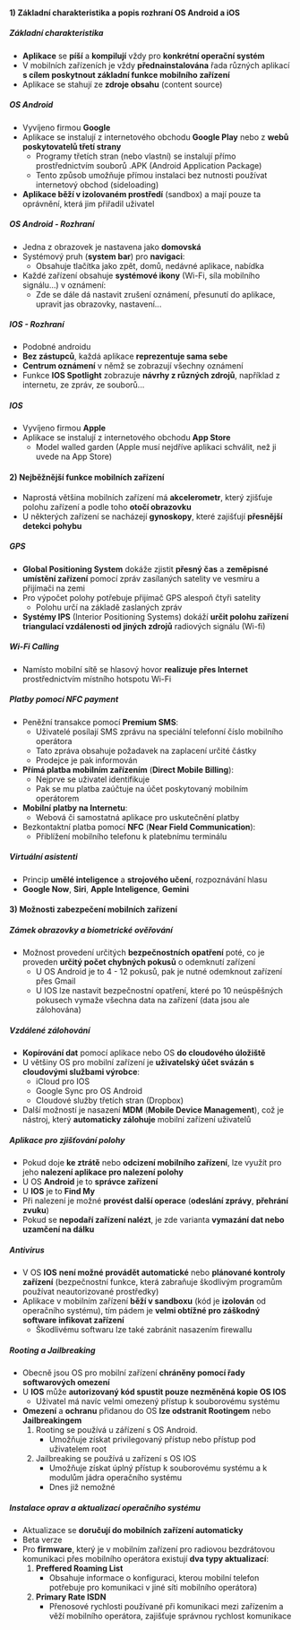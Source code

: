 #### 1) Základní charakteristika a popis rozhraní OS Android a iOS
##### Základní charakteristika 
- **Aplikace** se **píší** a **kompilují** vždy pro **konkrétní operační systém**
- V mobilních zařízeních je vždy **přednainstalována** řada různých aplikací **s cílem poskytnout základní funkce mobilního zařízení**
- Aplikace se stahují ze **zdroje obsahu** (content source)
##### OS Android
- Vyvíjeno firmou **Google**
- Aplikace se instalují z internetového obchodu **Google Play** nebo z **webů poskytovatelů třetí strany** 
	- Programy třetích stran (nebo vlastní) se instalují přímo prostřednictvím souborů .APK (Android Application Package)
	- Tento způsob umožňuje přímou instalaci bez nutnosti používat internetový obchod (sideloading)
- **Aplikace běží v izolovaném prostředí** (sandbox) a mají pouze ta oprávnění, která jim přiřadil uživatel
##### OS Android - Rozhraní
- Jedna z obrazovek je nastavena jako **domovská**
- Systémový pruh (**system bar**) pro **navigaci**:
	- Obsahuje tlačítka jako zpět, domů, nedávné aplikace, nabídka
- Každé zařízení obsahuje **systémové ikony** (Wi-Fi, síla mobilního signálu...) v oznámení:
	- Zde se dále dá nastavit zrušení oznámení, přesunutí do aplikace, upravit jas obrazovky, nastavení...
##### IOS - Rozhraní
- Podobné androidu
- **Bez zástupců**, každá aplikace **reprezentuje sama sebe**
- **Centrum oznámení** v němž se zobrazují všechny oznámení
- Funkce **IOS Spotlight** zobrazuje **návrhy z různých zdrojů**, například z internetu, ze zpráv, ze souborů...
##### IOS
- Vyvíjeno firmou **Apple**
- Aplikace se instalují z internetového obchodu **App Store**
	- Model walled garden (Apple musí nejdříve aplikaci schválit, než ji uvede na App Store)
#### 2) Nejběžnější funkce mobilních zařízení
- Naprostá většina mobilních zařízení má **akcelerometr**, který zjišťuje polohu zařízení a podle toho **otočí obrazovku**
- U některých zařízení se nacházejí **gynoskopy**, které zajišťují **přesnější detekci pohybu**
##### GPS
- **Global Positioning System** dokáže zjistit **přesný čas** a **zeměpisné umístění zařízení** pomocí zpráv zasílaných satelity ve vesmíru a přijímači na zemi
- Pro výpočet polohy potřebuje přijímač GPS alespoň čtyři satelity
	- Polohu určí na základě zaslaných zpráv
- **Systémy IPS** (Interior Positioning Systems) dokáží **určit polohu zařízení triangulací vzdálenosti od jiných zdrojů** radiových signálu (Wi-fi)
##### Wi-Fi Calling
- Namísto mobilní sítě se hlasový hovor **realizuje přes Internet** prostřednictvím místního hotspotu Wi-Fi
##### Platby pomocí NFC payment
- Peněžní transakce pomocí **Premium SMS**:
	- Uživatelé posílají SMS zprávu na speciální telefonní číslo mobilního operátora
	- Tato zpráva obsahuje požadavek na zaplacení určité částky
	- Prodejce je pak informován
- **Přímá platba mobilním zařízením** (**Direct Mobile Billing**):
	- Nejprve se uživatel identifikuje
	- Pak se mu platba zaúčtuje na účet poskytovaný mobilním operátorem
- **Mobilní platby na Internetu**:
	- Webová či samostatná aplikace pro uskutečnění platby
- Bezkontaktní platba pomocí **NFC** (**Near Field Communication**):
	- Přiblížení mobilního telefonu k platebnímu terminálu
##### Virtuální asistenti
- Princip **umělé inteligence** a **strojového učení**, rozpoznávání hlasu
- **Google Now**, **Siri**, **Apple Inteligence**, **Gemini**
#### 3) Možnosti zabezpečení mobilních zařízení
##### Zámek obrazovky a biometrické ověřování
- Možnost provedení určitých **bezpečnostních opatření** poté, co je proveden **určitý počet chybných pokusů** o odemknutí zařízení
	- U OS Android je to 4 - 12 pokusů, pak je nutné odemknout zařízení přes Gmail
	- U IOS lze nastavit bezpečnostní opatření, které po 10 neúspěšných pokusech vymaže všechna data na zařízení (data jsou ale zálohována)
##### Vzdálené zálohování
- **Kopírování dat** pomocí aplikace nebo OS **do cloudového úložiště**
- U většiny OS pro mobilní zařízení je **uživatelský účet svázán s cloudovými službami výrobce**:
	- iCloud pro IOS
	- Google Sync pro OS Android
	- Cloudové služby třetích stran (Dropbox)
- Další možností je nasazení **MDM** (**Mobile Device Management**), což je nástroj, který **automaticky zálohuje** mobilní zařízení uživatelů
##### Aplikace pro zjišťování polohy
- Pokud doje **ke ztrátě** nebo **odcizení mobilního zařízení**, lze využít pro jeho **nalezení aplikace pro nalezení polohy**
- U OS **Android** je to **správce zařízení**
- U **IOS** je to **Find My**
- Při nalezení je možné **provést další operace** (**odeslání zprávy**, **přehrání zvuku**)
- Pokud se **nepodaří zařízení nalézt**, je zde varianta **vymazání dat nebo uzamčení na dálku**
##### Antivirus
- V OS **IOS** **není možné provádět automatické** nebo **plánované kontroly zařízení** (bezpečnostní funkce, která zabraňuje škodlivým programům používat neautorizované prostředky)
- Aplikace v mobilním zařízení **běží v sandboxu** (kód je **izolován** od operačního systému), tím pádem je **velmi obtížné pro záškodný software infikovat zařízení**
	- Škodlivému softwaru lze také zabránit nasazením firewallu
##### Rooting a Jailbreaking
- Obecně jsou OS pro mobilní zařízení **chráněny pomocí řady softwarových omezení**
- U **IOS** může **autorizovaný kód spustit pouze nezměněná kopie OS IOS** 
	- Uživatel má navíc velmi omezený přístup k souborovému systému
- **Omezení** a **ochranu** přidanou do OS **lze odstranit Rootingem** nebo **Jailbreakingem**
	1) Rooting se používá u zářízení s OS Android.
		- Umožňuje získat privilegovaný přístup nebo přístup pod uživatelem root
	2) Jailbreaking se používá u zařízení s OS IOS
		- Umožňuje získat úplný přístup k souborovému systému a k modulům jádra operačního systému
		- Dnes již nemožné
##### Instalace oprav a aktualizací operačního systému
- Aktualizace se **doručují do mobilních zařízení automaticky**
- Beta verze
- Pro **firmware**, který je v mobilním zařízení pro radiovou bezdrátovou komunikaci přes mobilního operátora existují **dva typy aktualizací**:
	1) **Preffered Roaming List**
		- Obsahuje informace o konfiguraci, kterou mobilní telefon potřebuje pro komunikaci v jiné síti mobilního operátora)
	2) **Primary Rate ISDN** 
		- Přenosové rychlosti používané při komunikaci mezi zařízením a věží mobilního operátora, zajišťuje správnou rychlost komunikace